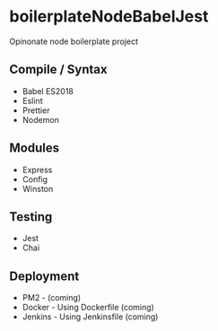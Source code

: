 # boilerplateNodeBabelJest

Opinonate node boilerplate project

## Compile / Syntax

- Babel ES2018
- Eslint
- Prettier
- Nodemon

## Modules

- Express
- Config
- Winston

## Testing

- Jest
- Chai

## Deployment

- PM2 - (coming)
- Docker - Using Dockerfile (coming)
- Jenkins - Using Jenkinsfile (coming)
